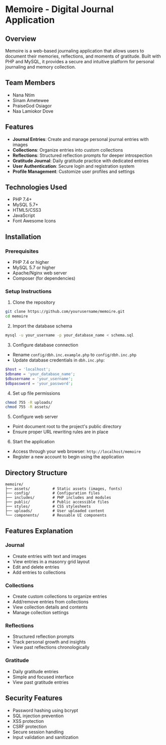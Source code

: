 # Memoire - Digital Journal Application

## Overview
Memoire is a web-based journaling application that allows users to document their memories, reflections, and moments of gratitude. Built with PHP and MySQL, it provides a secure and intuitive platform for personal journaling and memory collection.

## Team Members
- Nana Ntim
- Sinam Ametewee
- PraiseGod Osiagor
- Naa Lamiokor Dove

## Features
- **Journal Entries**: Create and manage personal journal entries with images
- **Collections**: Organize entries into custom collections
- **Reflections**: Structured reflection prompts for deeper introspection
- **Gratitude Journal**: Daily gratitude practice with dedicated entries
- **User Authentication**: Secure login and registration system
- **Profile Management**: Customize user profiles and settings

## Technologies Used
- PHP 7.4+
- MySQL 5.7+
- HTML5/CSS3
- JavaScript
- Font Awesome Icons

## Installation

### Prerequisites
- PHP 7.4 or higher
- MySQL 5.7 or higher
- Apache/Nginx web server
- Composer (for dependencies)

### Setup Instructions

1. Clone the repository
```bash
git clone https://github.com/yourusername/memoire.git
cd memoire
```

2. Import the database schema
```bash
mysql -u your_username -p your_database_name < schema.sql
```

3. Configure database connection
- Rename `config/dbh.inc.example.php` to `config/dbh.inc.php`
- Update database credentials in `dbh.inc.php`:
```php
$host = 'localhost';
$dbname = 'your_database_name';
$dbusername = 'your_username';
$dbpassword = 'your_password';
```

4. Set up file permissions
```bash
chmod 755 -R uploads/
chmod 755 -R assets/
```

5. Configure web server
- Point document root to the project's public directory
- Ensure proper URL rewriting rules are in place

6. Start the application
- Access through your web browser: `http://localhost/memoire`
- Register a new account to begin using the application

## Directory Structure
```
memoire/
├── assets/          # Static assets (images, fonts)
├── config/          # Configuration files
├── includes/        # PHP includes and modules
├── public/          # Public accessible files
├── styles/          # CSS stylesheets
├── uploads/         # User uploaded content
└── components/      # Reusable UI components
```

## Features Explanation

### Journal
- Create entries with text and images
- View entries in a masonry grid layout
- Edit and delete entries
- Add entries to collections

### Collections
- Create custom collections to organize entries
- Add/remove entries from collections
- View collection details and contents
- Manage collection settings

### Reflections
- Structured reflection prompts
- Track personal growth and insights
- View past reflections chronologically

### Gratitude
- Daily gratitude entries
- Simple and focused interface
- View past gratitude entries

## Security Features
- Password hashing using bcrypt
- SQL injection prevention
- XSS protection
- CSRF protection
- Secure session handling
- Input validation and sanitization
